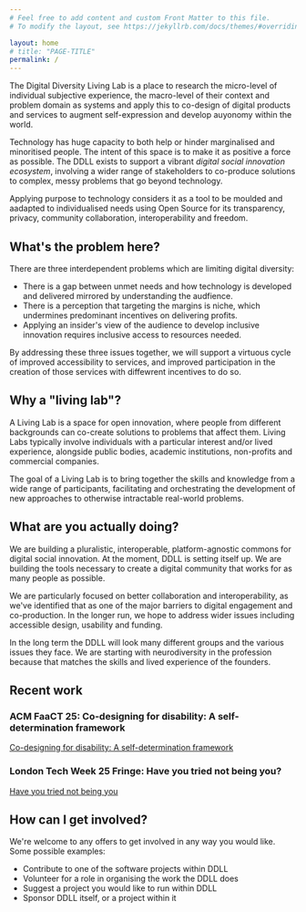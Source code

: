 ```yaml
---
# Feel free to add content and custom Front Matter to this file.
# To modify the layout, see https://jekyllrb.com/docs/themes/#overriding-theme-defaults

layout: home
# title: "PAGE-TITLE"
permalink: /
---
```


<!-- ## Ensuring digital technology can serve the underserved through lived experience and understanding overlooked needs in their environment -->

The Digital Diversity Living Lab is a place to research the micro-level of individual subjective experience, the macro-level of their context and problem domain as systems and apply this to co-design of digital products and services to augment self-expression and develop auyonomy within the world.

Technology has huge capacity to both help or hinder marginalised and minoritised people. The intent of this space is to make it as positive a force as possible. The DDLL exists to support a vibrant *digital social innovation ecosystem*, involving a wider range of stakeholders to co-produce solutions to complex, messy problems that go beyond technology.

Applying purpose to technology considers it as a tool to be moulded and aadapted to individualised needs using Open Source for its transparency, privacy, community collaboration, interoperability and freedom.

## What's the problem here?

There are three interdependent problems which are limiting digital diversity:

- There is a gap between unmet needs and how technology is developed and delivered mirrored by understanding the audfience.
- There is a perception that targeting the margins is niche, which undermines predominant incentives on delivering profits.
- Applying an insider's view of the audience to develop inclusive innovation requires inclusive access to resources needed.

By addressing these three issues together, we will support a virtuous cycle of improved accessibility to services, and improved participation in the creation of those services with diffewrent incentives to do so.

## Why a "living lab"?

A Living Lab is a space for open innovation, where people from different backgrounds can co-create solutions to problems that affect them. Living Labs typically involve individuals with a particular interest and/or lived experience, alongside public bodies, academic institutions, non-profits and commercial companies.

The goal of a Living Lab is to bring together the skills and knowledge from a wide range of participants, facilitating and orchestrating the development of new approaches to otherwise intractable real-world problems.

## What are you actually doing?

We are building a pluralistic, interoperable, platform-agnostic commons for digital social innovation. At the moment, DDLL is setting itself up. We are building the tools necessary to create a digital community that works for as many people as possible.

We are particularly focused on better collaboration and interoperability, as we've identified that as one of the major barriers to digital engagement and co-production. In the longer run, we hope to address wider issues including accessible design, usability and funding.

In the long term the DDLL will look many different groups and the various issues they face. We are starting with neurodiversity in the profession because that matches the skills and lived experience of the founders.

## Recent work

### ACM FaaCT 25: Co-designing for disability: A self-determination framework

[Co-designing for disability: A self-determination framework](co-designing-for-disability-a-self-determination-framework.md)

### London Tech Week 25 Fringe: Have you tried not being you?

[Have you tried not being you](have-you-tried-not-being-you.md)

## How can I get involved?

We're welcome to any offers to get involved in any way you would like. Some possible examples:

- Contribute to one of the software projects within DDLL
- Volunteer for a role in organising the work the DDLL does
- Suggest a project you would like to run within DDLL
- Sponsor DDLL itself, or a project within it
